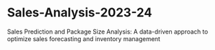 # Sales-Analysis-2023-24
Sales Prediction and Package Size Analysis: A data-driven approach to optimize sales forecasting and inventory management

